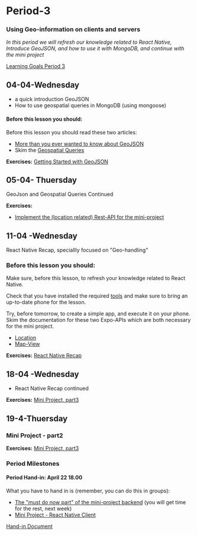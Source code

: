 # Period-3 
### Using Geo-information on clients and servers

*In this period we will refresh our knowledge related to React Native, Introduce GeoJSON, and how to use it with MongoDB, and continue with the mini project*

[Learning Goals Period 3](https://docs.google.com/document/d/1drJEv1TFR5PZLggkV3_Vu1qBDiKz95tgdye9uss5EgM/edit?usp=sharing)

## 04-04-Wednesday
* a quick introduction GeoJSON
* How to use geospatial queries in MongoDB (using mongoose)

#### Before this lesson you should:

Before this lesson you should read these two articles:
- [More than you ever wanted to know about GeoJSON](https://macwright.org/2015/03/23/geojson-second-bite)
- Skim the [Geospatial Queries](https://docs.mongodb.com/manual/geospatial-queries/)


**Exercises:** 
[Getting Started with GeoJSON](https://docs.google.com/document/d/1AmOU_c_ELEyn522X1j8rFnfUAt7u8fMpvH7t-KshS1s/edit?usp=sharing)

## 05-04- Thuersday

GeoJson and Geospatial Queries Continued

**Exercises:**
* [Implement the (location related) Rest-API for the mini-project](https://docs.google.com/document/d/1s_W83hYp91qNrI5Dy39O_GvFUnTmutvSyHcGDnQFJHw/edit?usp=sharing)


## 11-04 -Wednesday

React Native Recap, speciallly focused on "Geo-handling"

### Before this lesson you should:
Make sure, before this lesson, to refresh your knowledge related to React Native.

Check that you have installed the required [tools](https://docs.expo.io/versions/latest/) and make sure to bring an up-to-date phone for the lesson. 

Try, before tomorrow, to create a simple app, and execute it on your phone.
Skim the documentation for these two Expo-APIs which are both necessary for the mini project.

- [Location](https://docs.expo.io/versions/v26.0.0/sdk/location)
- [Map-View](https://docs.expo.io/versions/v26.0.0/sdk/map-view)


**Exercises:** 
[React Native Recap](https://docs.google.com/document/d/1KRwv93xe0AXYVQVr-qEm9xuJmmc2vmG-iAe3iuWplP0/edit?usp=sharing)

## 18-04 -Wednesday
* React Native Recap continued

**Exercises:** 
[Mini Project, part3](https://docs.google.com/document/d/1rePwGnH53JpAnjctJV6ew-x43HA96W-8R0dnIIqvCcc/edit?usp=sharing)


## 19-4-Thuersday
### Mini Project - part2

**Exercises:** 
[Mini Project, part3](https://docs.google.com/document/d/1rePwGnH53JpAnjctJV6ew-x43HA96W-8R0dnIIqvCcc/edit?usp=sharing)

### Period Milestones
#### Period Hand-in: April 22 18.00
What you have to hand in is (remember, you can do this in groups):
 - [The "must do now part" of the mini-project backend](https://docs.google.com/document/d/1s_W83hYp91qNrI5Dy39O_GvFUnTmutvSyHcGDnQFJHw/edit?usp=sharing) (you will get time for the rest, next week)
 - [Mini Project - React Native Client](https://docs.google.com/document/d/1rePwGnH53JpAnjctJV6ew-x43HA96W-8R0dnIIqvCcc/edit?usp=sharing)

[Hand-in Document](https://docs.google.com/spreadsheets/d/1kZrm8Dmx90otINNoICzUhCo7I7eSJZq1wrc-ErsPsVU/edit?usp=sharing) 

